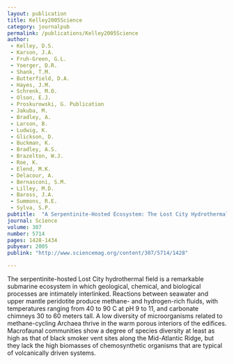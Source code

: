 ```yaml
---
layout: publication
title: Kelley2005Science
category: journalpub
permalink: /publications/Kelley2005Science
author: 
 - Kelley, D.S. 
 - Karson, J.A.
 - Fruh-Green, G.L.
 - Yoerger, D.R. 
 - Shank, T.M. 
 - Butterfield, D.A. 
 - Hayes, J.M. 
 - Schrenk, M.O. 
 - Olson, E.J. 
 - Proskurowski, G. Publication
 - Jakuba, M. 
 - Bradley, A. 
 - Larson, B. 
 - Ludwig, K. 
 - Glickson, D. 
 - Buckman, K. 
 - Bradley, A.S.
 - Brazelton, W.J. 
 - Roe, K. 
 - Elend, M.K. 
 - Delacour, A. 
 - Bernasconi, S.M.
 - Lilley, M.D. 
 - Baross, J.A. 
 - Summons, R.E. 
 - Sylva, S.P. 
pubtitle:  "A Serpentinite-Hosted Ecosystem: The Lost City Hydrothermal Field"
journal: Science 
volume: 307 
number: 5714 
pages: 1428-1434 
pubyear: 2005
publink: "http://www.sciencemag.org/content/307/5714/1428"

---
```

The serpentinite-hosted Lost City hydrothermal field is a remarkable submarine ecosystem in which geological, chemical, and biological processes are intimately interlinked. Reactions between seawater and upper mantle peridotite produce methane- and hydrogen-rich fluids, with temperatures ranging from 40 to 90 C at pH 9 to 11, and carbonate chimneys 30 to 60 meters tall. A low diversity of microorganisms related to methane-cycling Archaea thrive in the warm porous interiors of the edifices. Macrofaunal communities show a degree of species diversity at least as high as that of black smoker vent sites along the Mid-Atlantic Ridge, but they lack the high biomasses of chemosynthetic organisms that are typical of volcanically driven systems.